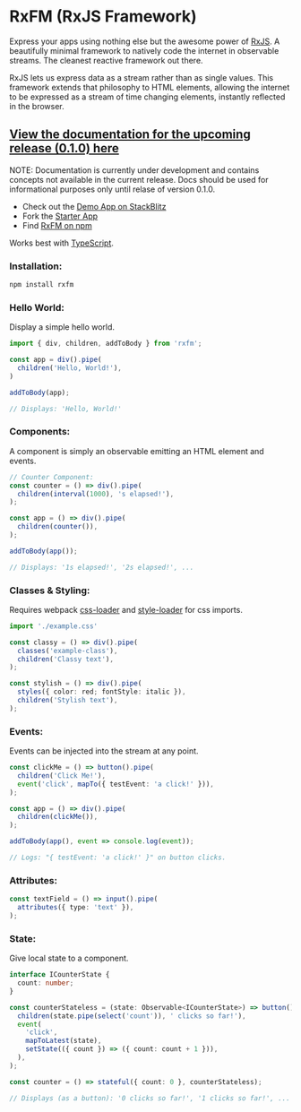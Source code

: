 # RxFM (RxJS Framework)

Express your apps using nothing else but the awesome power of [RxJS](https://github.com/ReactiveX/rxjs). A beautifully minimal framework to natively code the internet in observable streams. The cleanest reactive framework out there.

RxJS lets us express data as a stream rather than as single values. This framework extends that philosophy to HTML elements, allowing the internet to be expressed as a stream of time changing elements, instantly reflected in the browser.

## [View the documentation for the upcoming release (0.1.0) here](https://alden12.github.io/rxfm/)
NOTE: Documentation is currently under development and contains concepts not available in the current release. Docs should be used for informational purposes only until relase of version 0.1.0.

* Check out the [Demo App on StackBlitz](https://stackblitz.com/edit/rxfm-demo)
* Fork the [Starter App](https://github.com/alden12/rxfm-starter-app)
* Find [RxFM on npm](https://www.npmjs.com/package/rxfm)

Works best with [TypeScript](https://www.typescriptlang.org/).

### Installation:
```sh
npm install rxfm
```

### Hello World:
Display a simple hello world.
```typescript
import { div, children, addToBody } from 'rxfm';

const app = div().pipe(
  children('Hello, World!'),
)

addToBody(app);

// Displays: 'Hello, World!'
```

### Components:
A component is simply an observable emitting an HTML element and events.
```typescript
// Counter Component:
const counter = () => div().pipe(
  children(interval(1000), 's elapsed!'),
);

const app = () => div().pipe(
  children(counter()),
);

addToBody(app());

// Displays: '1s elapsed!', '2s elapsed!', ...
```

### Classes & Styling:
Requires webpack [css-loader](https://webpack.js.org/loaders/css-loader/) and [style-loader](https://webpack.js.org/loaders/style-loader/) for css imports.
```typescript
import './example.css'

const classy = () => div().pipe(
  classes('example-class'),
  children('Classy text'),
);

const stylish = () => div().pipe(
  styles({ color: red; fontStyle: italic }),
  children('Stylish text'),
);
```

### Events:
Events can be injected into the stream at any point.
```typescript
const clickMe = () => button().pipe(
  children('Click Me!'),
  event('click', mapTo({ testEvent: 'a click!' })),
);

const app = () => div().pipe(
  children(clickMe()),
);

addToBody(app(), event => console.log(event));

// Logs: "{ testEvent: 'a click!' }" on button clicks.
```

### Attributes:
```typescript
const textField = () => input().pipe(
  attributes({ type: 'text' }),
);
```

### State:
Give local state to a component.
```typescript
interface ICounterState {
  count: number;
}

const counterStateless = (state: Observable<ICounterState>) => button().pipe(
  children(state.pipe(select('count')), ' clicks so far!'),
  event(
    'click',
    mapToLatest(state),
    setState(({ count }) => ({ count: count + 1 })),
  ),
);

const counter = () => stateful({ count: 0 }, counterStateless);

// Displays (as a button): '0 clicks so far!', '1 clicks so far!', ...
```

